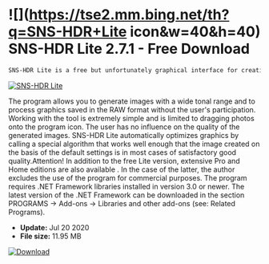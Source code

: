 # ![](https://tse2.mm.bing.net/th?q=SNS-HDR+Lite icon&w=40&h=40) SNS-HDR Lite 2.7.1 - Free Download

```sh
SNS-HDR Lite is a free but unfortunately graphical interface for creating HDR images by Sebastian Nibisz.
```
[![SNS-HDR Lite](https://gallery.dpcdn.pl/imgc/Tools/924/g_-_420x350_1.5_-_x20100507211024.png)](https://softexe.net/win/multimedia/graphics-editors/sns-hdr-lite:pRdbd.html)

The program allows you to generate images with a wide tonal range and to process graphics saved in the RAW format without the user's participation. Working with the tool is extremely simple and is limited to dragging photos onto the program icon. The user has no influence on the quality of the generated images. SNS-HDR Lite automatically optimizes graphics by calling a special algorithm that works well enough that the image created on the basis of the default settings is in most cases of satisfactory good quality.Attention!
 In addition to the free Lite version, extensive Pro and Home editions are also available . In the case of the latter, the author excludes the use of the program for commercial purposes.
 The program requires .NET Framework libraries installed in version 3.0 or newer. The latest version of the .NET Framework can be downloaded in the section PROGRAMS -&gt; Add-ons -&gt; Libraries and other add-ons (see: Related Programs).


- **Update:** Jul 20 2020
- **File size:** 11.95 MB

[![Download](https://cdn.softexe.net/static/img/download.png)](https://softexe.net/win/multimedia/graphics-editors/sns-hdr-lite:pRdbd.html)

